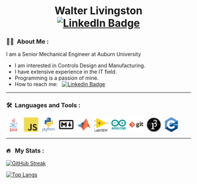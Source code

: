 
<h1 align="center">
	Walter Livingston<br>
	<a href="https://www.linkedin.com/in/walter-livingston/">
		<img src="https://img.shields.io/badge/LinkedIn-blue?style=for-the-badge&logo=linkedin&logoColor=white" alt="LinkedIn Badge"></a>
</h1>

### :man_technologist: &nbsp;About Me :

I am a Senior Mechanical Engineer at Auburn University
- I am interested in Controls Design and Manufacturing.
- I have extensive experience in the IT field.
- Programming is a passion of mine.
- How to reach me: &nbsp; [![Linkedin Badge](https://img.shields.io/badge/-walterlivingston-blue?style=flat&logo=Linkedin&logoColor=white)](https://www.linkedin.com/in/walter-livingston/)

---

### 🛠 &nbsp;Languages and Tools :

<p>
<img src="https://raw.githubusercontent.com/devicons/devicon/master/icons/java/java-original-wordmark.svg?sanitize=true" title="Java" alt="Java" width="40" height="40"/>&nbsp;
<img src="https://raw.githubusercontent.com/devicons/devicon/master/icons/javascript/javascript-original.svg?sanitize=true" title="JavaScript" alt="JavaScript" width="40" height="40"/>&nbsp;
<img src="https://raw.githubusercontent.com/devicons/devicon/master/icons/python/python-original-wordmark.svg?sanitize=true" title="Python" alt="Python" width="40" height="40"/>&nbsp;
<img src="https://raw.githubusercontent.com/devicons/devicon/master/icons/markdown/markdown-original.svg?sanitize=true" title="Markdown" alt="Markdown" width="40" height="40"/>&nbsp;
<img src="https://raw.githubusercontent.com/devicons/devicon/master/icons/matlab/matlab-original.svg?sanitize=true" title="MATLAB" alt="MATLAB" width="40" height="40"/>&nbsp;
<img src="https://raw.githubusercontent.com/devicons/devicon/master/icons/labview/labview-original-wordmark.svg?sanitize=true" title="LabView" alt="LabView" width="40" height="40"/>&nbsp;
<img src="https://raw.githubusercontent.com/devicons/devicon/master/icons/arduino/arduino-original-wordmark.svg?sanitize=true" title="Arduino" alt="Arduino" width="40" height="40"/>&nbsp;
<img src="https://raw.githubusercontent.com/devicons/devicon/master/icons/git/git-original-wordmark.svg?sanitize=true" title="GitHub" alt="GitHub" width="40" height="40"/>&nbsp;
<img src="https://raw.githubusercontent.com/devicons/devicon/master/icons/processing/processing-original.svg?sanitize=true" title="Processing" alt="Processing" width="40" height="40"/>&nbsp;
<img src="https://github.com/devicons/devicon/blob/1119b9f84c0290e0f0b38982099a2bd027a48bf1/icons/cplusplus/cplusplus-original.svg?sanitize=true" title="C++" alt="C Plus Plus" width="40" height="40"/>&nbsp;
</p>

---

### 🔥 &nbsp; My Stats :
[![GitHub Streak](http://github-readme-streak-stats.herokuapp.com?user=walterlivingston&theme=dark&background=000000)](https://git.io/streak-stats)

[![Top Langs](https://github-readme-stats.vercel.app/api/top-langs/?username=walterlivingston&layout=compact&theme=vision-friendly-dark)](https://github.com/anuraghazra/github-readme-stats)
